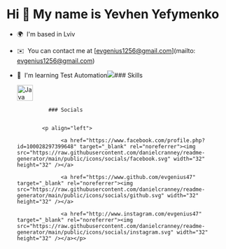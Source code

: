 Hi 👋 My name is Yevhen Yefymenko
=================================

*   🌍  I'm based in Lviv
*   ✉️  You can contact me at [evgenius1256@gmail.com](mailto: evgenius1256@gmail.com)
*   🧠  I'm learning Test Automation<a href="https://www.github.com/evgenius47" target="_blank" rel="noreferrer"><img
                  src="https://img.shields.io/github/followers/evgenius47?logo=github&style=for-the-badge&color=ef4444&labelColor=1c1917" /></a>### Skills<p align="left">
                                <a href="https://www.oracle.com/java/" target="_blank" rel="noreferrer"><img src="https://raw.githubusercontent.com/danielcranney/readme-generator/main/public/icons/skills/java-colored.svg" width="36" height="36" alt="Java" /></a>
                    </p>
                    
                  ### Socials
                  
                  
                <p align="left">
                          
                      <a href="https://www.facebook.com/profile.php?id=100028297399648" target="_blank" rel="noreferrer"><img src="https://raw.githubusercontent.com/danielcranney/readme-generator/main/public/icons/socials/facebook.svg" width="32" height="32" /></a>
                          
                      <a href="https://www.github.com/evgenius47" target="_blank" rel="noreferrer"><img src="https://raw.githubusercontent.com/danielcranney/readme-generator/main/public/icons/socials/github.svg" width="32" height="32" /></a>
                          
                      <a href="http://www.instagram.com/evgenius47" target="_blank" rel="noreferrer"><img src="https://raw.githubusercontent.com/danielcranney/readme-generator/main/public/icons/socials/instagram.svg" width="32" height="32" /></a></p>
